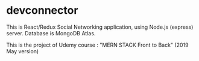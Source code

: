 # devconnector

This is React/Redux Social Networking application, using Node.js (express) server. Database is MongoDB Atlas.

This is the project of Udemy course : "MERN STACK Front to Back" (2019 May version)

